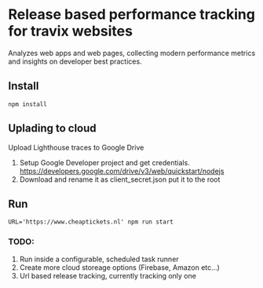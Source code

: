 # Release based performance tracking for travix websites
Analyzes web apps and web pages, collecting modern performance metrics and insights on developer best practices.

## Install
`npm install`

## Uplading to cloud
Upload Lighthouse traces to Google Drive

1. Setup Google Developer project and get credentials. https://developers.google.com/drive/v3/web/quickstart/nodejs
2. Download and rename it as client_secret.json put it to the root

## Run
`URL='https://www.cheaptickets.nl' npm run start`

### TODO:
1. Run inside a configurable, scheduled task runner
2. Create more cloud storeage options (Firebase, Amazon etc...)
3. Url based release tracking, currently tracking only one

